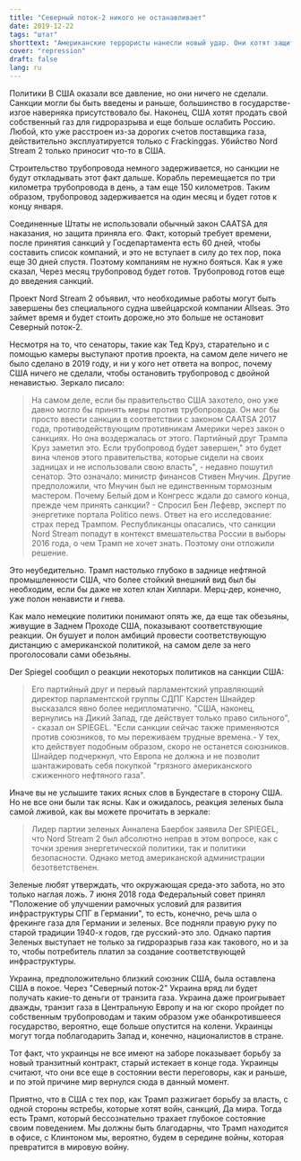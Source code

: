 ```yaml
---
title: "Северный поток-2 никого не останавливает"
date: 2019-12-22
tags: "штат"
shorttext: "Американские террористы нанесли новый удар. Они хотят защитить нас, европейцев, от российского газа и открыть бесполезные санкции."
cover: "repression"
draft: false
lang: ru
---
```


Политики В США оказали все давление, но они ничего не сделали. Санкции могли бы быть введены и раньше, большинство в государстве-изгое наверняка присутствовало бы. Наконец, США хотят продать свой собственный газ для гидроразрыва и еще больше ослабить Россию. Любой, кто уже расстроен из-за дорогих счетов поставщика газа, действительно эксплуатируется только с Frackinggas. Убийство Nord Stream 2 только приносит что-то в США.

Строительство трубопровода немного задерживается, но санкции не будут откладывать этот факт дальше. Корабль перемещается по три километра трубопровода в день, а там еще 150 километров. Таким образом, трубопровод задерживается на один месяц и будет готов к концу января. 

Соединенные Штаты не использовали обычный закон CAATSA для наказания, но защита приняла его. Факт, который требует времени, после принятия санкций у Госдепартамента есть 60 дней, чтобы составить список компаний, и это не вступает в силу до тех пор, пока еще 30 дней спустя. Поэтому компаниям не нужно бояться. Как я уже сказал, Через месяц трубопровод будет готов. Трубопровод готов еще до введения санкций. 

Проект Nord Stream 2 объявил, что необходимые работы могут быть завершены без специального судна швейцарской компании Allseas. Это займет время и будет стоить дороже,но это больше не остановит Северный поток-2. 

Несмотря на то, что сенаторы, такие как Тед Круз, старательно и с помощью камеры выступают против проекта, на самом деле ничего не было сделано в 2019 году, и ни у кого нет ответа на вопрос, почему США ничего не сделали, чтобы остановить трубопровод с двойной ненавистью. Зеркало писало:

> На самом деле, если бы правительство США захотело, оно уже давно могло бы принять меры против трубопровода. Он мог бы просто ввести санкции в соответствии с законом CAATSA 2017 года, противодействующим противникам Америки через закон о санкциях. Но она воздержалась от этого. Партийный друг Трампа Круз заметил это. Если трубопровод будет завершен," это будет вина членов этого правительства, которые сидели на своих задницах и не использовали свою власть", - недавно пошутил сенатор. Это означало: министр финансов Стивен Мнучин. Другие предположили, что Мнучин был не единственным тормозным мастером. Почему Белый дом и Конгресс ждали до самого конца, прежде чем принять санкции? - Спросил Бен Лефевр, эксперт по энергетике портала Politico news. Ответ на его исследование: страх перед Трампом. Республиканцы опасались, что санкции Nord Stream попадут в контекст вмешательства России в выборы 2016 года, о чем Трамп не хочет знать. Поэтому они отложили решение.

Это неубедительно. Трамп настолько глубоко в заднице нефтяной промышленности США, что более стойкий внешний вид был бы необходим, если бы даже не хотел клан Хиллари. Мерц-дер, конечно, уже полон ненависти и гнева. 

Как мало немецкие политики понимают опять же, да еще так обезьяны, живущие в Заднем Проходе США, показывают соответствующие реакции. Он бушует и полон амбиций провести соответствующую дистанцию с американской политикой, на самом деле за него проголосовали сами обезьяны. 

Der Spiegel сообщил о реакции некоторых политиков на санкции США:

> Его партийный друг и первый парламентский управляющий директор парламентской группы СДПГ Карстен Шнайдер высказался явно более недипломатично. "США, наконец, вернулись на Дикий Запад, где действует только право сильного", - сказал он SPIEGEL. "Если санкции сейчас также применяются против союзников, то мы переживаем трудные времена.- У тех, кто действует подобным образом, скоро не останется союзников. Шнайдер подчеркнул, что Европа не должна и не позволит шантажировать себя покупкой "грязного американского сжиженного нефтяного газа".

Иначе вы не услышите таких ясных слов в Бундестаге в сторону США. Но не все они были так ясны. Как и ожидалось, реакция зеленых была самой лживой, как вы можете прочитать в зеркале:

> Лидер партии зеленых Анналена Баербок заявила Der SPIEGEL, что Nord Stream 2 был абсолютно неправ в этом вопросе, как с точки зрения энергетической политики, так и политики безопасности. Однако метод американской администрации безответственен.

Зеленые любят утверждать, что окружающая среда-это забота, но это только наглая ложь. 7 июня 2018 года Федеральный совет принял "Положение об улучшении рамочных условий для развития инфраструктуры СПГ в Германии", то есть, конечно, речь шла о фрекинге газа для Германии и зеленых. Все подняли правую руку по старой традиции 1940-х годов, где русский-это зло. Однако партия Зеленых выступает не только за гидроразрыв газа как такового, но и за то, чтобы потребитель платил за создание соответствующей инфраструктуры.

Украина, предположительно близкий союзник США, была оставлена США в покое. Через "Северный поток-2" Украина вряд ли будет получать какие-то деньги от транзита газа. Украина даже проигрывает дважды, транзит газа в Центральную Европу и на юг скоро пройдет по собственным трубопроводам и таким образом уже обанкротившееся государство, вероятно, еще больше опустится на колени. Украинцы могут тогда поблагодарить Запад и, конечно, националистов в стране. 

Тот факт, что украинцы не все имеют на заборе показывает борьбу за новый транзитный контракт, старый истекает в конце года. Украинцы считают, что они все еще в состоянии вести переговоры, как и раньше, и по этой причине мир вернулся сюда в данный момент. 

Приятно, что в США с тех пор, как Трамп разжигает борьбу за власть, с одной стороны ястребы, которые хотят войн, санкций, Да мира. Тогда есть Трамп, который бессознательно трахает глубокое состояние своим поведением. Мы должны быть благодарны, что Трамп находится в офисе, с Клинтоном мы, вероятно, будем в середине войны, которая превратится в мировую войну.
